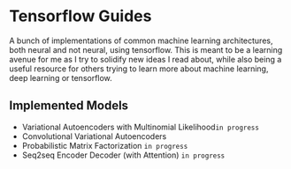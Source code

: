 # Tensorflow Guides
A bunch of implementations of common machine learning architectures, both neural
and not neural, using tensorflow. This is meant to be a learning avenue for me
as I try to solidify new ideas I read about, while also being a useful resource
for others trying to learn more about machine learning, deep learning or tensorflow.

## Implemented Models
- Variational Autoencoders with Multinomial Likelihood`in progress`
- Convolutional Variational Autoencoders
- Probabilistic Matrix Factorization `in progress`
- Seq2seq Encoder Decoder (with Attention) `in progress`
